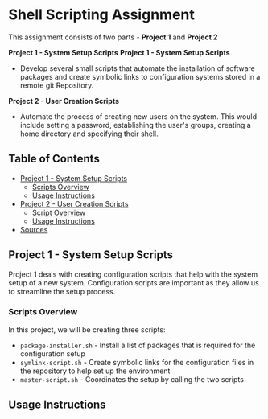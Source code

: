 # Shell Scripting Assignment
 
This assignment consists of two parts - **Project 1** and **Project 2**

**Project 1 - System Setup Scripts**
**Project 1 - System Setup Scripts**
- Develop several small scripts that automate the installation of software packages and create symbolic links to configuration systems stored in a remote git Repository.

**Project 2 - User Creation Scripts**
- Automate the process of creating new users on the system. This would include setting a password, establishing the user's groups, creating a home directory and specifying their shell.

## Table of Contents

- [Project 1 - System Setup Scripts](#project-1)
    - [Scripts Overview](#script-overview)
    - [Usage Instructions](#usage-instructions)
- [Project 2 - User Creation Scripts](#project-2)
    - [Script Overview](#script-ov)
    - [Usage Instructions](#usage-intructions)
- [Sources](#sources)

## Project 1 - System Setup Scripts
Project 1 deals with creating configuration scripts that help with the system setup of a new system. Configuration scripts are important as they allow us to streamline the setup process. 

### Scripts Overview
In this project, we will be creating three scripts:
- `package-installer.sh` - Install a list of packages that is required for the configuration setup
- `symlink-script.sh` - Create symbolic links for the configuration files in the repository to help set up the environment
- `master-script.sh` - Coordinates the setup by calling the two scripts

## Usage Instructions
